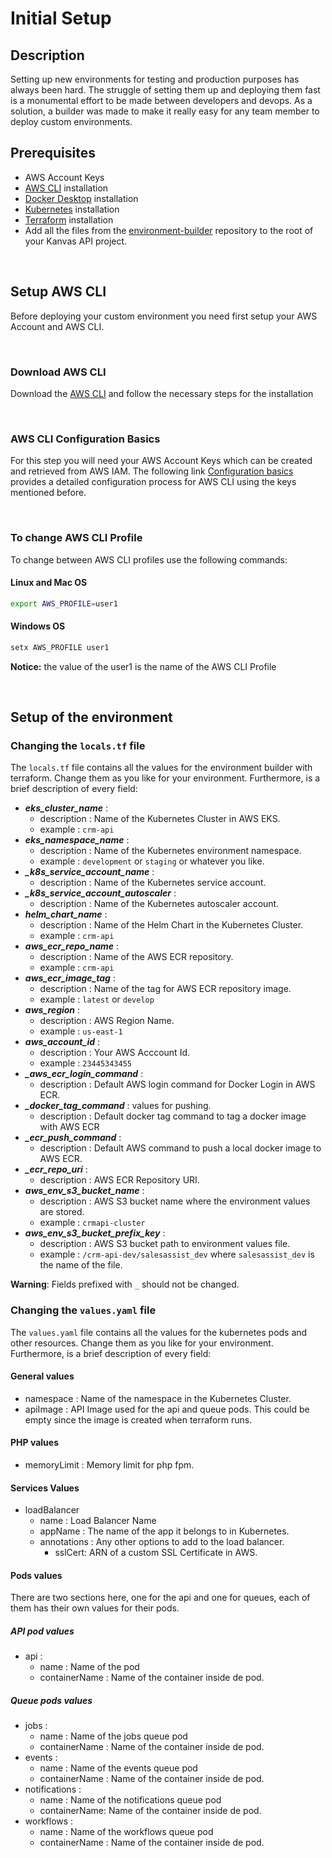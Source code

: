 # Initial Setup

## Description

Setting up new environments for testing and production purposes has always been hard. The struggle of setting them up and deploying them fast is a monumental effort to be made between developers and devops. As a solution, a builder was made to make it really easy for any team member to deploy custom environments.

## Prerequisites

- AWS Account Keys
- [AWS CLI](https://docs.aws.amazon.com/cli/latest/userguide/install-cliv2.html) installation
- [Docker Desktop](https://www.docker.com/products/docker-desktop) installation
- [Kubernetes](https://kubernetes.io/releases/download/) installation
- [Terraform](https://www.terraform.io/downloads.html) installation
- Add all the files from the [environment-builder](https://github.com/kyanvasu/environment_builder) repository to the root of your Kanvas API project.

&nbsp;

## Setup AWS CLI

Before deploying your custom environment you need first setup your AWS Account and AWS CLI.

&nbsp;

### Download AWS CLI

Download the [AWS CLI](https://docs.aws.amazon.com/cli/latest/userguide/install-cliv2.html) and follow the necessary steps for the installation

&nbsp;
### AWS CLI Configuration Basics

For this step you will need your AWS Account Keys which can be created and retrieved from AWS IAM. The following link [Configuration basics](https://docs.aws.amazon.com/cli/latest/userguide/cli-configure-quickstart.html) provides a detailed configuration process for AWS CLI using the keys mentioned before.

&nbsp;

### To change AWS CLI Profile

To change between AWS CLI profiles use the following commands:

#### Linux and Mac OS
``` sh 
export AWS_PROFILE=user1
```

#### Windows OS

```sh
setx AWS_PROFILE user1
```
**Notice:** the value of the user1 is the name of the AWS CLI Profile

&nbsp;

## Setup of the environment

### Changing the ```locals.tf``` file

The ```locals.tf``` file contains all the values for the environment builder with terraform. Change them as you like for your environment. Furthermore, is a brief description of every field:

* ***eks_cluster_name*** : 
    * description : Name of the Kubernetes Cluster in AWS EKS.
    * example : `crm-api`
* ***eks_namespace_name*** : 
    * description : Name of the Kubernetes environment namespace.
    * example : `development` or `staging` or whatever you like.
* ***_k8s_service_account_name*** : 
    * description : Name of the Kubernetes service account.
* ***_k8s_service_account_autoscaler*** : 
    * description : Name of the Kubernetes autoscaler account.
* ***helm_chart_name*** : 
    * description : Name of the Helm Chart in the Kubernetes Cluster.
    * example : `crm-api`
* ***aws_ecr_repo_name*** : 
    * description : Name of the AWS ECR repository.
    * example : `crm-api`
* ***aws_ecr_image_tag*** : 
    * description : Name of the tag for AWS ECR repository image.
    * example : `latest` or `develop`
* ***aws_region*** : 
    * description : AWS Region Name.
    * example : `us-east-1`
* ***aws_account_id*** : 
    * description : Your AWS Acccount Id.
    * example : `23445343455`
* ***_aws_ecr_login_command*** : 
    * description : Default AWS login command for Docker Login in AWS ECR.
* ***_docker_tag_command*** : values for pushing.
    * description : Default docker tag command to tag a docker image with AWS ECR 
* ***_ecr_push_command*** : 
    * description : Default AWS command to push a local docker image to AWS ECR.
* ***_ecr_repo_uri*** : 
    * description : AWS ECR Repository URI.
* ***aws_env_s3_bucket_name*** : 
    * description : AWS S3 bucket name where the environment values are stored.
    * example : `crmapi-cluster`
* ***aws_env_s3_bucket_prefix_key*** : 
    * description : AWS S3 bucket path to environment values file.
    * example : `/crm-api-dev/salesassist_dev` where `salesassist_dev` is the name of the file.

**Warning**: Fields prefixed with  `_`  should not be changed.

### Changing the ```values.yaml``` file

The ```values.yaml``` file contains all the values for the kubernetes pods and other resources. Change them as you like for your environment. Furthermore, is a brief description of every field:

#### General values
* namespace : Name of the namespace in the Kubernetes Cluster.
* apiImage : API Image used for the api and queue pods. This could be empty since the image is created when terraform runs.

#### PHP values
* memoryLimit : Memory limit for php fpm.

#### Services Values

* loadBalancer
    * name : Load Balancer Name
    * appName : The name of the app it belongs to in Kubernetes.
    * annotations : Any other options to add to the load balancer.
        * sslCert: ARN of a custom SSL Certificate in AWS.

#### Pods values

There are two sections here, one for the api and one for queues, each of them has their own values for their pods.

##### API pod values
* api :
    * name : Name of the pod
    * containerName : Name of the container inside de pod.

##### **Queue pods values**
* jobs :
    * name : Name of the jobs queue pod
    * containerName : Name of the container inside de pod.
* events :
    * name : Name of the events queue pod
    * containerName : Name of the container inside de pod.
* notifications :
    * name : Name of the notifications queue pod
    * containerName: Name of the container inside de pod.
* workflows : 
    * name : Name of the workflows queue pod
    * containerName : Name of the container inside de pod.
